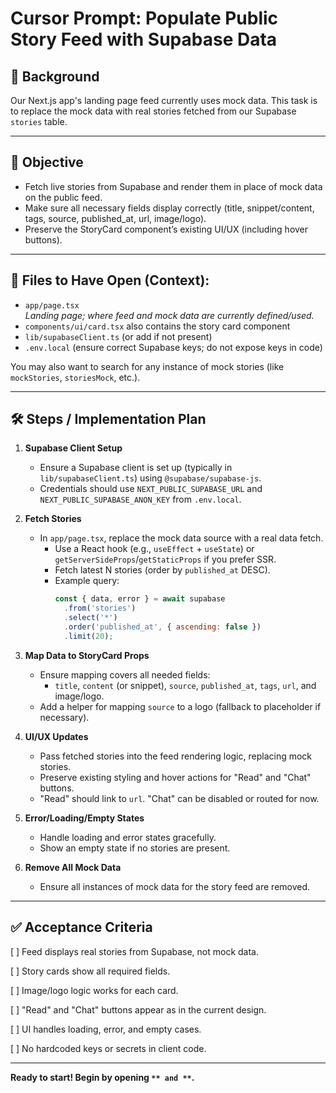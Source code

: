 # Cursor Prompt: Populate Public Story Feed with Supabase Data

## 📝 Background

Our Next.js app's landing page feed currently uses mock data. This task is to replace the mock data with real stories fetched from our Supabase `stories` table.

---

## 🎯 Objective

- Fetch live stories from Supabase and render them in place of mock data on the public feed.
- Make sure all necessary fields display correctly (title, snippet/content, tags, source, published\_at, url, image/logo).
- Preserve the StoryCard component’s existing UI/UX (including hover buttons).

---

## 📂 Files to Have Open (Context):

- `app/page.tsx`\
  *Landing page; where feed and mock data are currently defined/used.*
- `components/ui/card.tsx` also contains the story card component 
- `lib/supabaseClient.ts` (or add if not present)
- `.env.local` (ensure correct Supabase keys; do not expose keys in code)

You may also want to search for any instance of mock stories (like `mockStories`, `storiesMock`, etc.).

---

## 🛠️ Steps / Implementation Plan

1. **Supabase Client Setup**

   - Ensure a Supabase client is set up (typically in `lib/supabaseClient.ts`) using `@supabase/supabase-js`.
   - Credentials should use `NEXT_PUBLIC_SUPABASE_URL` and `NEXT_PUBLIC_SUPABASE_ANON_KEY` from `.env.local`.

2. **Fetch Stories**

   - In `app/page.tsx`, replace the mock data source with a real data fetch.
     - Use a React hook (e.g., `useEffect` + `useState`) or `getServerSideProps`/`getStaticProps` if you prefer SSR.
     - Fetch latest N stories (order by `published_at` DESC).
     - Example query:
       ```js
       const { data, error } = await supabase
         .from('stories')
         .select('*')
         .order('published_at', { ascending: false })
         .limit(20);
       ```

3. **Map Data to StoryCard Props**

   - Ensure mapping covers all needed fields:
     - `title`, `content` (or snippet), `source`, `published_at`, `tags`, `url`, and image/logo.
   - Add a helper for mapping `source` to a logo (fallback to placeholder if necessary).

4. **UI/UX Updates**

   - Pass fetched stories into the feed rendering logic, replacing mock stories.
   - Preserve existing styling and hover actions for "Read" and "Chat" buttons.
   - "Read" should link to `url`. "Chat" can be disabled or routed for now.

5. **Error/Loading/Empty States**

   - Handle loading and error states gracefully.
   - Show an empty state if no stories are present.

6. **Remove All Mock Data**

   - Ensure all instances of mock data for the story feed are removed.

---

## ✅ Acceptance Criteria

[ ] Feed displays real stories from Supabase, not mock data.

[ ] Story cards show all required fields.

[ ] Image/logo logic works for each card.

[ ] "Read" and "Chat" buttons appear as in the current design.

[ ] UI handles loading, error, and empty cases.

[ ] No hardcoded keys or secrets in client code.

---

**Ready to start! Begin by opening **``** and **``**.**

